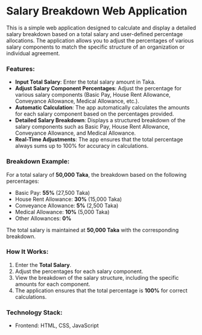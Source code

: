 # Salary Breakdown Web Application

This is a simple web application designed to calculate and display a detailed salary breakdown based on a total salary and user-defined percentage allocations. The application allows you to adjust the percentages of various salary components to match the specific structure of an organization or individual agreement.

### Features:
- **Input Total Salary**: Enter the total salary amount in Taka.
- **Adjust Salary Component Percentages**: Adjust the percentage for various salary components (Basic Pay, House Rent Allowance, Conveyance Allowance, Medical Allowance, etc.).
- **Automatic Calculation**: The app automatically calculates the amounts for each salary component based on the percentages provided.
- **Detailed Salary Breakdown**: Displays a structured breakdown of the salary components such as Basic Pay, House Rent Allowance, Conveyance Allowance, and Medical Allowance.
- **Real-Time Adjustments**: The app ensures that the total percentage always sums up to 100% for accuracy in calculations.

### Breakdown Example:
For a total salary of **50,000 Taka**, the breakdown based on the following percentages:
- Basic Pay: **55%** (27,500 Taka)
- House Rent Allowance: **30%** (15,000 Taka)
- Conveyance Allowance: **5%** (2,500 Taka)
- Medical Allowance: **10%** (5,000 Taka)
- Other Allowances: **0%**

The total salary is maintained at **50,000 Taka** with the corresponding breakdown.

### How It Works:
1. Enter the **Total Salary**.
2. Adjust the percentages for each salary component.
3. View the breakdown of the salary structure, including the specific amounts for each component.
4. The application ensures that the total percentage is **100%** for correct calculations.

### Technology Stack:
- Frontend: HTML, CSS, JavaScript